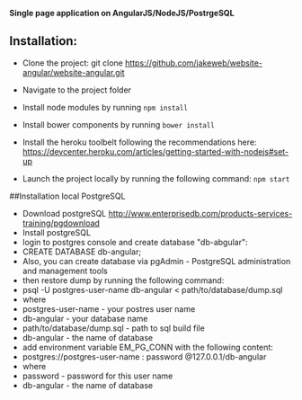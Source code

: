 **Single page application on AngularJS/NodeJS/PostrgeSQL**

## Installation:

* Clone the project: git clone  https://github.com/jakeweb/website-angular/website-angular.git

* Navigate to the project folder
* Install node modules by running `npm install`
* Install bower components by running `bower install`
* Install the heroku toolbelt following the recommendations here: https://devcenter.heroku.com/articles/getting-started-with-nodejs#set-up
* Launch the project locally by running the following command: `npm start`

##Installation local PostgreSQL

* Download postgreSQL http://www.enterprisedb.com/products-services-training/pgdownload
* Install postgreSQL
* login to postgres console and create database "db-abgular":
* CREATE DATABASE db-angular;
* Also, you can create database via pgAdmin - PostgreSQL administration and management tools
* then restore dump by running the following command:
* psql -U postgres-user-name db-angular < path/to/database/dump.sql
* where
* postgres-user-name - your postres user name
* db-angular - your database name
* path/to/database/dump.sql - path to sql build file
* db-angular - the name of database
* add environment variable EM_PG_CONN with the following content:
* postgres://postgres-user-name : password @127.0.0.1/db-angular
* where
* password - password for this user name
* db-angular - the name of database